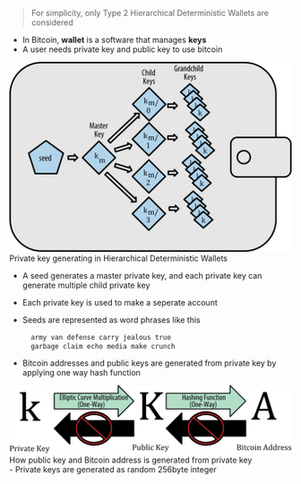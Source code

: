 > For simplicity, only Type 2 Hierarchical Deterministic Wallets are considered

- In Bitcoin, **wallet** is a software that manages **keys**
- A user needs private key and public key to use bitcoin
<img src="../assets/images/t2_deterministic.png" title="px(픽셀) 크기 설정" alt="deterministic wallets"/>
    <figcaption>Private key generating in Hierarchical Deterministic Wallets</figcaption>

- A seed generates a master private key, and each private key can generate multiple child private key
- Each private key is used to make a seperate account
- Seeds are represented as word phrases like this


        army van defense carry jealous true
        garbage claim echo media make crunch

- Bitcoin addresses and public keys are generated from private key by applying one way hash function
<img src="../assets/images/pvkey_pubkey_addr.png" title="px(픽셀) 크기 설정" alt="private key to address"/>
    <figcaption>How public key and Bitcoin address is generated from private key</figcaption>
- Private keys are generated as random 256byte integer